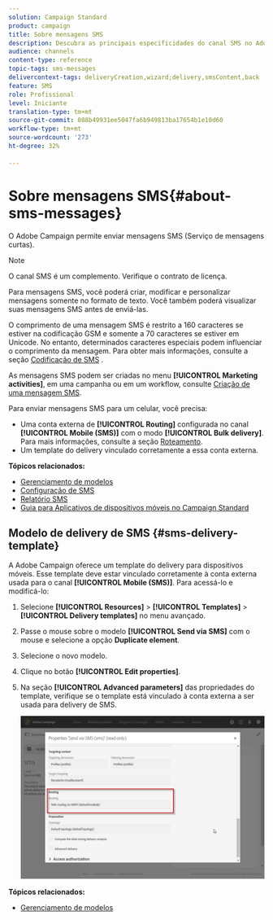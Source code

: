 ```yaml
---
solution: Campaign Standard
product: campaign
title: Sobre mensagens SMS
description: Descubra as principais especificidades do canal SMS no Adobe Campaign.
audience: channels
content-type: reference
topic-tags: sms-messages
delivercontext-tags: deliveryCreation,wizard;delivery,smsContent,back
feature: SMS
role: Profissional
level: Iniciante
translation-type: tm+mt
source-git-commit: 088b49931ee5047fa6b949813ba17654b1e10d60
workflow-type: tm+mt
source-wordcount: '273'
ht-degree: 32%

---
```



# Sobre mensagens SMS{#about-sms-messages}

O Adobe Campaign permite enviar mensagens SMS (Serviço de mensagens curtas).

>[!NOTE]
>
>O canal SMS é um complemento. Verifique o contrato de licença.

Para mensagens SMS, você poderá criar, modificar e personalizar mensagens somente no formato de texto. Você também poderá visualizar suas mensagens SMS antes de enviá-las.

O comprimento de uma mensagem SMS é restrito a 160 caracteres se estiver na codificação GSM e somente a 70 caracteres se estiver em Unicode. No entanto, determinados caracteres especiais podem influenciar o comprimento da mensagem. Para obter mais informações, consulte a seção [Codificação de SMS](../../administration/using/configuring-sms-channel.md#sms-encoding--length-and-transliteration) .

As mensagens SMS podem ser criadas no menu **[!UICONTROL Marketing activities]**, em uma campanha ou em um workflow, consulte [Criação de uma mensagem SMS](../../channels/using/creating-an-sms-message.md).

Para enviar mensagens SMS para um celular, você precisa:

* Uma conta externa de **[!UICONTROL Routing]** configurada no canal **[!UICONTROL Mobile (SMS)]** com o modo **[!UICONTROL Bulk delivery]**. Para mais informações, consulte a seção [Roteamento](../../administration/using/configuring-sms-channel.md#defining-an-sms-routing).
* Um template do delivery vinculado corretamente a essa conta externa.

**Tópicos relacionados:**

* [Gerenciamento de modelos](../../start/using/marketing-activity-templates.md)
* [Configuração de SMS](../../administration/using/configuring-sms-channel.md#defining-an-sms-routing)
* [Relatório SMS](../../reporting/using/sms-report.md)
* [Guia para Aplicativos de dispositivos móveis no Campaign Standard](https://helpx.adobe.com/campaign/kb/acs-mobile.html)

## Modelo de delivery de SMS {#sms-delivery-template}

A Adobe Campaign oferece um template do delivery para dispositivos móveis. Esse template deve estar vinculado corretamente à conta externa usada para o canal **[!UICONTROL Mobile (SMS)]**. Para acessá-lo e modificá-lo:

1. Selecione **[!UICONTROL Resources]** > **[!UICONTROL Templates]** > **[!UICONTROL Delivery templates]** no menu avançado.
1. Passe o mouse sobre o modelo **[!UICONTROL Send via SMS]** com o mouse e selecione a opção **Duplicate element**.
1. Selecione o novo modelo.
1. Clique no botão **[!UICONTROL Edit properties]**.
1. Na seção **[!UICONTROL Advanced parameters]** das propriedades do template, verifique se o template está vinculado à conta externa a ser usada para delivery de SMS.

   ![](assets/sms_template.png)

**Tópicos relacionados:**

* [Gerenciamento de modelos](../../start/using/marketing-activity-templates.md)
